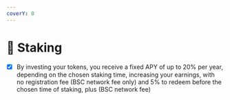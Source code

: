 ```yaml
---
coverY: 0
---
```


# 📳 Staking

* [x] By investing your tokens, you receive a fixed APY of up to 20% per year, depending on the chosen staking time, increasing your earnings, with no registration fee (BSC network fee only) and 5% to redeem before the chosen time of staking, plus (BSC network fee)
